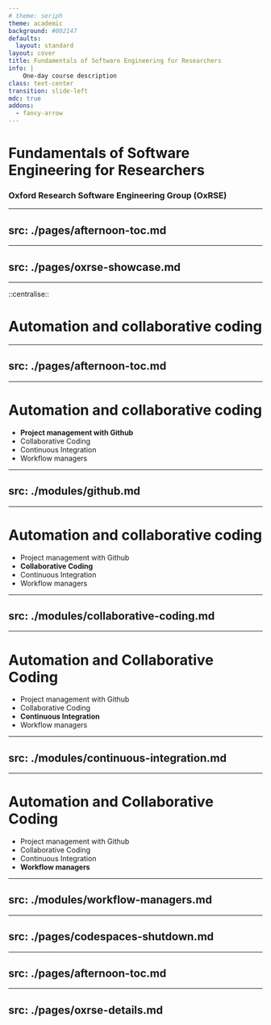 ```yaml
---
# theme: seriph
theme: academic
background: #002147
defaults:
  layout: standard
layout: cover
title: Fundamentals of Software Engineering for Researchers
info: |
    One-day course description
class: text-center
transition: slide-left
mdc: true
addons:
  - fancy-arrow
---
```


# Fundamentals of Software Engineering for Researchers

### Oxford Research Software Engineering Group (OxRSE)

---
src: ./pages/afternoon-toc.md
---

---
src: ./pages/oxrse-showcase.md
---

---

::centralise::

# Automation and collaborative coding

---
src: ./pages/afternoon-toc.md
---

---

# Automation and collaborative coding

- **Project management with Github**
- Collaborative Coding
- Continuous Integration
- Workflow managers

---
src: ./modules/github.md
---

---

# Automation and collaborative coding

- Project management with Github
- **Collaborative Coding**
- Continuous Integration
- Workflow managers

---
src: ./modules/collaborative-coding.md
---

---

# Automation and Collaborative Coding

- Project management with Github
- Collaborative Coding
- **Continuous Integration**
- Workflow managers

---
src: ./modules/continuous-integration.md
---

---

# Automation and Collaborative Coding

- Project management with Github
- Collaborative Coding
- Continuous Integration
- **Workflow managers**

---
src: ./modules/workflow-managers.md
---

---
src: ./pages/codespaces-shutdown.md
---

---
src: ./pages/afternoon-toc.md
---

---
src: ./pages/oxrse-details.md
---
